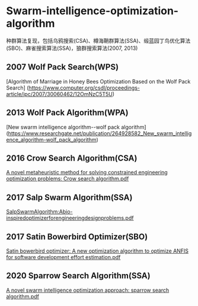 # Swarm-intelligence-optimization-algorithm
种群算法复现，包括乌鸦搜索(CSA)、樽海鞘群算法(SSA)、缎蓝园丁鸟优化算法(SBO)、麻雀搜索算法(SSA)，狼群搜索算法(2007, 2013)
## 2007 Wolf Pack Search(WPS)
[Algorithm of Marriage in Honey Bees Optimization Based on the Wolf Pack Search]
(https://www.computer.org/csdl/proceedings-article/ipc/2007/30060462/12OmNzC5T5U)
## 2013 Wolf Pack Algorithm(WPA)
[New swarm intelligence algorithm--wolf pack algorithm]
(https://www.researchgate.net/publication/264928582_New_swarm_intelligence_algorithm-wolf_pack_algorithm)
## 2016 Crow Search Algorithm(CSA)
[A novel metaheuristic method for solving constrained engineering optimization problems: Crow search algorithm.pdf](https://www.sciencedirect.com/science/article/pii/S0045794916300475)
## 2017 Salp Swarm Algorithm(SSA)
[SalpSwarmAlgorithm:Abio-inspiredoptimizerforengineeringdesignproblems.pdf](https://www.sciencedirect.com/science/article/pii/S0965997816307736)
## 2017 Satin Bowerbird Optimizer(SBO)
[Satin bowerbird optimizer: A new optimization algorithm to optimize ANFIS for software development effort estimation.pdf](https://www.sciencedirect.com/science/article/pii/S095219761730006)
## 2020 Sparrow Search Algorithm(SSA)
[A novel swarm intelligence optimization approach: sparrow search algorithm.pdf](https://www.tandfonline.com/doi/pdf/10.1080/21642583.2019.1708830)
